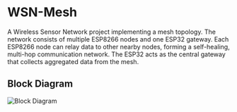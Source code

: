 # WSN-Mesh

A Wireless Sensor Network project implementing a mesh topology. The network consists of multiple ESP8266 nodes and one ESP32 gateway.
Each ESP8266 node can relay data to other nearby nodes, forming a self-healing, multi-hop communication network. The ESP32 acts as the central gateway that collects aggregated data from the mesh.
## Block Diagram
![Block Diagram](https://github.com/user-attachments/assets/fd91c8e6-276c-43ac-b121-ce851bbd76e6)
